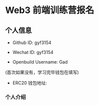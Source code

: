 # Web3 前端训练营报名

## 个人信息

- Github ID: gyf3154

- Wechat ID: gyf3154

- Openbuild Username: Gad

(首次如果没有，学习完毕钱包在填写)

- ERC20 钱包地址:

### 个人介绍
